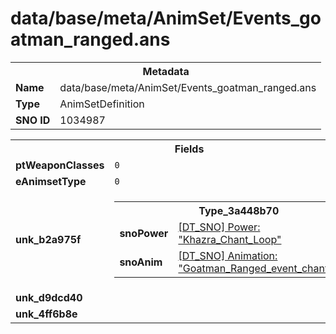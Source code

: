 <h1>data/base/meta/AnimSet/Events_goatman_ranged.ans</h1><table><tr><th colspan="100%">Metadata</th></tr><tr><td><b>Name</b></td><td>data/base/meta/AnimSet/Events_goatman_ranged.ans</td></tr><tr><td><b>Type</b></td><td>AnimSetDefinition</td></tr><tr><td><b>SNO ID</b></td><td>1034987</td></tr></table>

<table><tr><th colspan="100%">Fields</th></tr><tr><td><b>ptWeaponClasses</b></td><td><code>0</code>
</td></tr><tr><td><b>eAnimsetType</b></td><td><code>0</code></td></tr><tr><td><b>unk_b2a975f</b></td><td><table><tr><th colspan="100%">Type_3a448b70</th></tr><tr><td><b>snoPower</b></td><td><a href="..\Power\Khazra_Chant_Loop.pow.md">[DT_SNO] Power: "Khazra_Chant_Loop"</a></td></tr><tr><td><b>snoAnim</b></td><td><a href="..\Anim\Goatman_Ranged_event_chant_loop.ani.md">[DT_SNO] Animation: "Goatman_Ranged_event_chant_loop"</a></td></tr></table>


</td></tr><tr><td><b>unk_d9dcd40</b></td><td></td></tr><tr><td><b>unk_4ff6b8e</b></td><td></td></tr></table>

